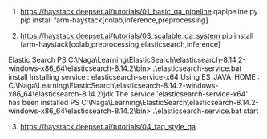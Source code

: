 1. https://haystack.deepset.ai/tutorials/01_basic_qa_pipeline
qapipeline.py
pip install farm-haystack[colab,inference,preprocessing]

2. https://haystack.deepset.ai/tutorials/03_scalable_qa_system
pip install farm-haystack[colab,preprocessing,elasticsearch,inference]

Elastic Search
PS C:\Naga\Learning\ElasticSearch\elasticsearch-8.14.2-windows-x86_64\elasticsearch-8.14.2\bin> .\elasticsearch-service.bat install
Installing service : elasticsearch-service-x64
Using ES_JAVA_HOME : C:\Naga\Learning\ElasticSearch\elasticsearch-8.14.2-windows-x86_64\elasticsearch-8.14.2\jdk
The service 'elasticsearch-service-x64' has been installed
PS C:\Naga\Learning\ElasticSearch\elasticsearch-8.14.2-windows-x86_64\elasticsearch-8.14.2\bin> .\elasticsearch-service.bat start

3. https://haystack.deepset.ai/tutorials/04_faq_style_qa